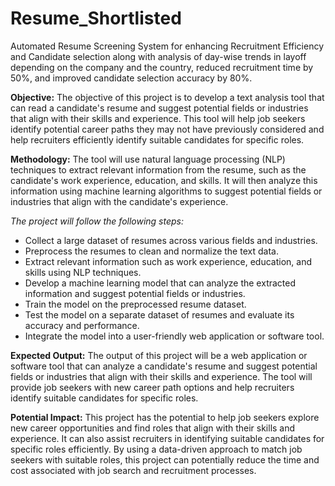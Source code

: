 # Resume_Shortlisted
Automated Resume Screening System for enhancing Recruitment Efficiency and Candidate selection along with analysis of day-wise trends in layoff depending on the company and the country, reduced recruitment time by 50%, and improved candidate selection accuracy by 80%.


**Objective:**
The objective of this project is to develop a text analysis tool that can read a candidate's resume and suggest potential fields or industries that align with their skills and experience. This tool will help job seekers identify potential career paths they may not have previously considered and help recruiters efficiently identify suitable candidates for specific roles.

**Methodology:**
The tool will use natural language processing (NLP) techniques to extract relevant information from the resume, such as the candidate's work experience, education, and skills. It will then analyze this information using machine learning algorithms to suggest potential fields or industries that align with the candidate's experience.

_The project will follow the following steps:_
- Collect a large dataset of resumes across various fields and industries.
- Preprocess the resumes to clean and normalize the text data.
- Extract relevant information such as work experience, education, and skills using NLP techniques.
- Develop a machine learning model that can analyze the extracted information and suggest potential fields or industries.
- Train the model on the preprocessed resume dataset.
- Test the model on a separate dataset of resumes and evaluate its accuracy and performance.
- Integrate the model into a user-friendly web application or software tool.

**Expected Output:**
The output of this project will be a web application or software tool that can analyze a candidate's resume and suggest potential fields or industries that align with their skills and experience. The tool will provide job seekers with new career path options and help recruiters identify suitable candidates for specific roles.

**Potential Impact:**
This project has the potential to help job seekers explore new career opportunities and find roles that align with their skills and experience. It can also assist recruiters in identifying suitable candidates for specific roles efficiently. By using a data-driven approach to match job seekers with suitable roles, this project can potentially reduce the time and cost associated with job search and recruitment processes.
